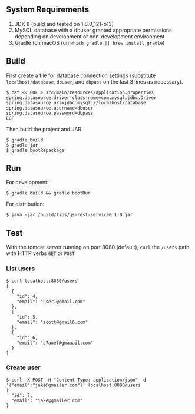## System Requirements
1. JDK 8 (build and tested on 1.8.0_121-b13)  
2. MySQL database with a dbuser granted appropriate permissions depending on development or non-development environment  
3. Gradle (on macOS run `which gradle || brew install gradle`)  
## Build
First create a file for database connection settings (substitute `localhost/database`, `dbuser`, and `dbpass` on the last 3 lines as necessary).  
```
$ cat << EOF > src/main/resources/application.properties
spring.datasource.driver-class-name=com.mysql.jdbc.Driver
spring.datasource.url=jdbc:mysql://localhost/database
spring.datasource.username=dbuser
spring.datasource.password=dbpass
EOF
```
Then build the project and JAR.
```
$ gradle build  
$ gradle jar  
$ gradle bootRepackage  
```
## Run
For development:  
```
$ gradle build && gradle bootRun  
```
For distribution:  
```
$ java -jar /build/libs/gs-rest-service0.1.0.jar
```
## Test
With the tomcat server running on port 8080 (default), `curl` the `/users` path with HTTP verbs `GET` or `POST`
### List users
```
$ curl localhost:8080/users
[
  {
    "id": 4,
    "email": "user1@email.com"
  },
  {
    "id": 5,
    "email": "scott@gmail6.com"
  },
  {
    "id": 6,
    "email": "s7awef@gmaaail.com"
  }
]
```
### Create user
```
$ curl -X POST -H "Content-Type: application/json" -d '{"email":"jake@gmailer.com"}' localhost:8080/users
{
  "id": 7,
  "email": "jake@gmailer.com"
}
```

